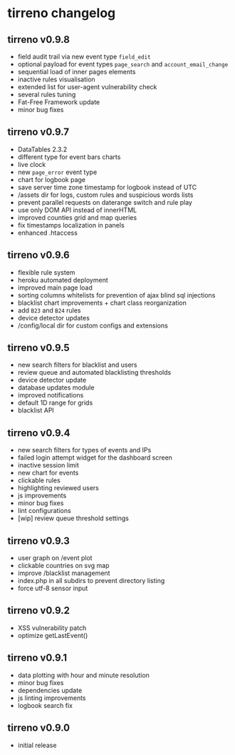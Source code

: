 # tirreno changelog

## tirreno v0.9.8

* field audit trail via new event type `field_edit`
* optional payload for event types `page_search` and `account_email_change`
* sequential load of inner pages elements
* inactive rules visualisation
* extended list for user-agent vulnerability check
* several rules tuning
* Fat-Free Framework update
* minor bug fixes

## tirreno v0.9.7

* DataTables 2.3.2
* different type for event bars charts
* live clock
* new `page_error` event type
* chart for logbook page
* save server time zone timestamp for logbook instead of UTC
* /assets dir for logs, custom rules and suspicious words lists
* prevent parallel requests on daterange switch and rule play
* use only DOM API instead of innerHTML
* improved counties grid and map queries
* fix timestamps localization in panels
* enhanced .htaccess

## tirreno v0.9.6

* flexible rule system
* heroku automated deployment
* improved main page load
* sorting columns whitelists for prevention of ajax blind sql injections
* blacklist chart improvements + chart class reorganization
* add `B23` and `B24` rules
* device detector updates
* /config/local dir for custom configs and extensions

## tirreno v0.9.5

* new search filters for blacklist and users
* review queue and automated blacklisting thresholds
* device detector update
* database updates module
* improved notifications
* default 1D range for grids
* blacklist API

## tirreno v0.9.4

* new search filters for types of events and IPs
* failed login attempt widget for the dashboard screen
* inactive session limit
* new chart for events
* clickable rules
* highlighting reviewed users
* js improvements
* minor bug fixes
* lint configurations
* [wip] review queue threshold settings

## tirreno v0.9.3

* user graph on /event plot
* clickable countries on svg map
* improve /blacklist management
* index.php in all subdirs to prevent directory listing
* force utf-8 sensor input

## tirreno v0.9.2

* XSS vulnerability patch
* optimize getLastEvent()

## tirreno v0.9.1

* data plotting with hour and minute resolution
* minor bug fixes
* dependencies update
* js linting improvements
* logbook search fix

## tirreno v0.9.0

* initial release
